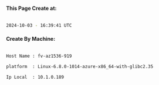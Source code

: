 
   
#### This Page Create at:

```bash

2024-10-03 - 16:39:41 UTC

```

#### Create By Machine:

```bash

Host Name : fv-az1536-919

platform  : Linux-6.8.0-1014-azure-x86_64-with-glibc2.35

Ip Local  : 10.1.0.189

```

